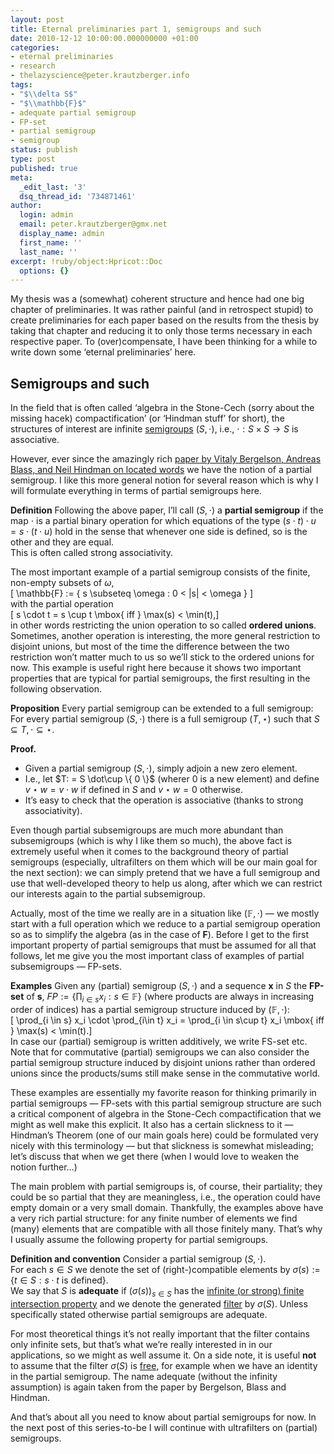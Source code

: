 ```yaml
---
layout: post
title: Eternal preliminaries part 1, semigroups and such
date: 2010-12-12 10:00:00.000000000 +01:00
categories:
- eternal preliminaries
- research
- thelazyscience@peter.krautzberger.info
tags:
- "$\\delta S$"
- "$\\mathbb{F}$"
- adequate partial semigroup
- FP-set
- partial semigroup
- semigroup
status: publish
type: post
published: true
meta:
  _edit_last: '3'
  dsq_thread_id: '734871461'
author:
  login: admin
  email: peter.krautzberger@gmx.net
  display_name: admin
  first_name: ''
  last_name: ''
excerpt: !ruby/object:Hpricot::Doc
  options: {}
---
```


My thesis was a (somewhat) coherent structure and hence had one big chapter of preliminaries. It was rather painful (and in retrospect stupid) to create preliminaries for each paper based on the results from the thesis by taking that chapter and reducing it to only those terms necessary in each respective paper. To (over)compensate, I have been thinking for a while to write down some ‘eternal preliminaries’ here.

## Semigroups and such

In the field that is often called ‘algebra in the Stone-Cech (sorry about the missing hacek) compactification’ (or ‘Hindman stuff’ for short), the structures of interest are infinite [semigroups](http://en.wikipedia.org/wiki/Semigroup) $(S,\cdot)$, i.e., $\cdot: S\times S \rightarrow S$ is associative.

However, ever since the amazingly rich [paper by Vitaly Bergelson, Andreas Blass, and Neil Hindman on located words](http://www.math.lsa.umich.edu/~ablass/bbh.pdf) we have the notion of a partial semigroup. I like this more general notion for several reason which is why I will formulate everything in terms of partial semigroups here.

**Definition** Following the above paper, I’ll call $(S,\cdot)$ a **partial semigroup** if the map $\cdot$ is a partial binary operation for which equations of the type $(s \cdot t) \cdot u = s \cdot (t \cdot u)$ hold in the sense that whenever one side is defined, so is the other and they are equal.  
 This is often called strong associativity.

The most important example of a partial semigroup consists of the finite, non-empty subsets of $\omega$,  
 \[ \mathbb{F} := \{ s \subseteq \omega : 0 < |s| < \omega \} \]  
 with the partial operation  
 \[ s \cdot t = s \cup t \mbox{ iff } \max(s) < \min(t),\]  
 in other words restricting the union operation to so called **ordered unions**. Sometimes, another operation is interesting, the more general restriction to disjoint unions, but most of the time the difference between the two restriction won’t matter much to us so we’ll stick to the ordered unions for now. This example is useful right here because it shows two important properties that are typical for partial semigroups, the first resulting in the following observation.

**Proposition** Every partial semigroup can be extended to a full semigroup: For every partial semigroup $(S,\cdot)$ there is a full semigroup $(T,\star)$ such that $S\subseteq T, \cdot \subseteq \star$.

**Proof.**

*   Given a partial semigroup $(S,\cdot)$, simply adjoin a new zero element.
*   I.e., let $T: = S \dot\cup \{ 0 \}$ (wherer $0$ is a new element) and define $v \star w = v\cdot w$ if defined in $S$ and $v \star w = 0$ otherwise.
*   It’s easy to check that the operation is associative (thanks to strong associativity).

Even though partial subsemigroups are much more abundant than subsemigroups (which is why I like them so much), the above fact is extremely useful when it comes to the background theory of partial semigroups (especially, ultrafilters on them which will be our main goal for the next section): we can simply pretend that we have a full semigroup and use that well-developed theory to help us along, after which we can restrict our interests again to the partial subsemigroup.

Actually, most of the time we really are in a situation like $(\mathbb{F},\cdot)$ — we mostly start with a full operation which we reduce to a partial semigroup operation so as to simplify the algebra (as in the case of $\mathbf{F}$). Before I get to the first important property of partial semigroups that must be assumed for all that follows, let me give you the most important class of examples of partial subsemigroups — FP-sets.

**Examples** Given any (partial) semigroup $(S,\cdot)$ and a sequence $\mathbf{x}$ in $S$ the **FP-set** of $\mathbf{s}$, $FP := \{ \prod_{i \in s} x_i : s \in \mathbb{F} \}$ (where products are always in increasing order of indices) has a partial semigroup structure induced by $(\mathbb{F},\cdot)$:  
 \[ \prod_{i \in s} x_i \cdot \prod_{i\in t} x_i = \prod_{i \in s\cup t} x_i \mbox{ iff } \max(s) < \min(t).\]  
 In case our (partial) semigroup is written additively, we write FS-set etc.  
 Note that for commutative (partial) semigroups we can also consider the partial semigroup structure induced by disjoint unions rather than ordered unions since the products/sums still make sense in the commutative world.

These examples are essentially my favorite reason for thinking primarily in partial semigroups — FP-sets with this partial semigroup structure are such a critical component of algebra in the Stone-Cech compactification that we might as well make this explicit. It also has a certain slickness to it — Hindman’s Theorem (one of our main goals here) could be formulated very nicely with this terminology — but that slickness is somewhat misleading; let’s discuss that when we get there (when I would love to weaken the notion further…)

The main problem with partial semigroups is, of course, their partiality; they could be so partial that they are meaningless, i.e., the operation could have empty domain or a very small domain. Thankfully, the examples above have a very rich partial structure: for any finite number of elements we find (many) elements that are compatible with all those finitely many. That’s why I usually assume the following property for partial semigroups.

**Definition and convention** Consider a partial semigroup $(S,\cdot)$.  
 For each $s \in S$ we denote the set of (right-)compatible elements by $\sigma(s) := \{ t \in S: s\cdot t \mbox{ is defined} \}$.  
 We say that $S$ is **adequate** if ${(\sigma(s))}_{s\in S}$ has the [infinite (or strong) finite intersection property](http://en.wikipedia.org/wiki/Finite_intersection_property) and we denote the generated [filter](http://en.wikipedia.org/wiki/Filter_%28mathematics%29) by $\sigma(S)$. Unless specifically stated otherwise partial semigroups are adequate.

For most theoretical things it’s not really important that the filter contains only infinite sets, but that’s what we’re really interested in in our applications, so we might as well assume it. On a side note, it is useful **not** to assume that the filter $\sigma(S)$ is [free](http://en.wikipedia.org/wiki/Filter_%28mathematics%29), for example when we have an identity in the partial semigroup. The name adequate (without the infinity assumption) is again taken from the paper by Bergelson, Blass and Hindman.

And that’s about all you need to know about partial semigroups for now. In the next post of this series-to-be I will continue with ultrafilters on (partial) semigroups.
